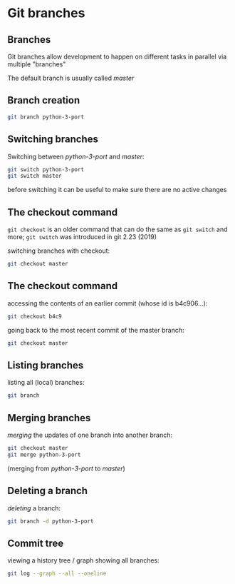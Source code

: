 # Git branches

## Branches

Git branches allow development to happen on different tasks in parallel via multiple "branches"

The default branch is usually called _master_

## Branch creation

```bash
git branch python-3-port
```

## Switching branches

Switching between _python-3-port_ and _master_:


```bash
git switch python-3-port
git switch master
```

before switching it can be useful to make sure there are no active changes

## The checkout command

`git checkout` is an older command that can do the same as `git switch` and more; `git switch` was introduced in git 2.23 (2019)

switching branches with checkout:

```bash
git checkout master
```

## The checkout command

accessing the contents of an earlier commit (whose id is b4c906...):

```bash
git checkout b4c9
```

going back to the most recent commit of the master branch:

```bash
git checkout master
```

## Listing branches

listing all (local) branches:

```bash
git branch
```

## Merging branches

_merging_ the updates of one branch into another branch:

```bash
git checkout master
git merge python-3-port
```

(merging from _python-3-port_ to _master_)

## Deleting a branch

_deleting_ a branch:

```bash
git branch -d python-3-port
```

## Commit tree

viewing a history tree / graph showing all branches:

```bash
git log --graph --all --oneline
```
